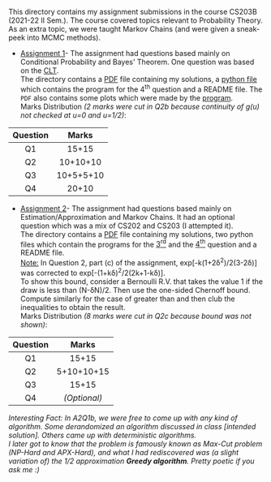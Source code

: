 This directory contains my assignment submissions in the course CS203B (2021-22 II Sem.). The course covered topics relevant to Probability Theory. As an extra topic, we were taught Markov Chains (and were given a sneak-peek into MCMC methods).

+ [<u>Assignment 1</u>](./Assignment1/)- The assignment had questions based mainly on Conditional Probability and Bayes' Theorem. One question was based on the [CLT](https://en.wikipedia.org/wiki/Central_limit_theorem).<br>
The directory contains a [PDF](./Assignment1/Assignment.pdf) file containing my solutions, a [python file](./Assignment1/main.py) which contains the program for the 4<sup>th</sup> question and a README file. The `PDF` also contains some plots which were made by the [program](./Assignment1/main.py).<br>
Marks Distribution <i>(2 marks were cut in Q2b because continuity of g(u) not checked at u=0 and u=1/2)</i>:
<div align="center">

| Question |  Marks   |
|:---------:|:--------:|
|Q1 |15+15|
|Q2 |10+10+10|
|Q3 |10+5+5+10|
|Q4 |20+10|
</div>

+ [<u>Assignment 2</u>](./Assignment2/)- The assignment had questions based mainly on Estimation/Approximation and Markov Chains. It had an optional question which was a mix of CS202 and CS203 (I attempted it).<br>
The directory contains a [PDF](./Assignment2/Assignment.pdf) file containing my solutions, two python files which contain the programs for the [3<sup>rd</sup>](./Assignment2/Q3.py) and the [4<sup>th</sup>](./Assignment2/Q4.py) question and a README file.<br>
<u>Note:</u> In Question 2, part (c) of the assignment, exp[-k(1+2&delta;<sup>2</sup>)/2(3-2&delta;)] was corrected to exp[-(1+k&delta;)<sup>2</sup>/2(2k+1-k&delta;)].<br>
To show this bound, consider a Bernoulli R.V. that takes the value 1 if the draw is less than (N-&delta;N)/2. Then use the one-sided Chernoff bound. Compute similarly for the case of greater than and then club the inequalities to obtain the result.<br>
Marks Distribution <i>(8 marks were cut in Q2c because bound was not shown)</i>:
<div align="center">

| Question |  Marks  |
|:---------:|:--------:|
|Q1 |15+15|15+15|
|Q2 |5+10+10+15|
|Q3 |15+15|10+5+5+10|
|Q4 |<i>(Optional)</i>|
</div>

<i>Interesting Fact: In A2Q1b, we were free to come up with any kind of algorithm. Some derandomized an algorithm discussed in class [intended solution]. Others came up with deterministic algorithms.<br>
I later got to know that the problem is famously known as Max-Cut problem (NP-Hard and APX-Hard), and what I had rediscovered was (a slight variation of) the 1/2 approximation <b>Greedy algorithm</b>. Pretty poetic if you ask me :)</i>